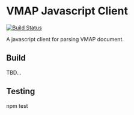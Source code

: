 # VMAP Javascript Client

[![Build Status](https://travis-ci.org/stevennick/vmap-client-js.png)](https://travis-ci.org/stevennick/vmap-client-js)

A javascript client for parsing VMAP document.

## Build

TBD...

## Testing

npm test
